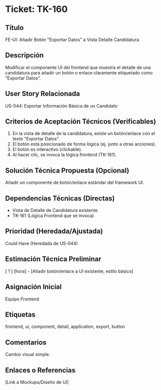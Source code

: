 # Ticket: TK-160

## Título
FE-UI: Añadir Botón "Exportar Datos" a Vista Detalle Candidatura

## Descripción
Modificar el componente UI del frontend que muestra el detalle de una candidatura para añadir un botón o enlace claramente etiquetado como "Exportar Datos".

## User Story Relacionada
US-044: Exportar Información Básica de un Candidato

## Criterios de Aceptación Técnicos (Verificables)
1.  En la vista de detalle de la candidatura, existe un botón/enlace con el texto "Exportar Datos".
2.  El botón está posicionado de forma lógica (ej. junto a otras acciones).
3.  El botón es interactivo (clickable).
4.  Al hacer clic, se invoca la lógica frontend (TK-161).

## Solución Técnica Propuesta (Opcional)
Añadir un componente de botón/enlace estándar del framework UI.

## Dependencias Técnicas (Directas)
* Vista de Detalle de Candidatura existente.
* TK-161 (Lógica Frontend que se invoca)

## Prioridad (Heredada/Ajustada)
Could Have (Heredada de US-044)

## Estimación Técnica Preliminar
[ 1 ] [hora] - [Añadir botón/enlace a UI existente, estilo básico]

## Asignación Inicial
Equipo Frontend

## Etiquetas
frontend, ui, component, detail, application, export, button

## Comentarios
Cambio visual simple.

## Enlaces o Referencias
[Link a Mockups/Diseño de UI]